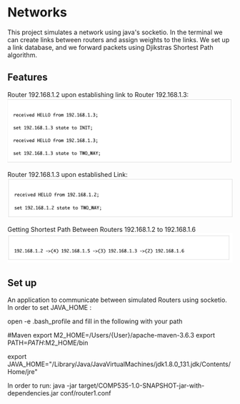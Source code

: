 # Networks
This project simulates a network using java's socketio. In the terminal we can create links between routers and assign weights to the links. We set up a link database, and we forward packets using Djikstras Shortest Path algorithm.

## Features
Router 192.168.1.2 upon establishing link to Router 192.168.1.3:
<img src="Packet Fowarding Router 2.png" />

Router 192.168.1.3 upon established Link:
<img src="Packet Fowarding .png" />

Getting Shortest Path Between Routers 192.168.1.2 to 192.168.1.6
<img src="Shortest Path.png" />

## Set up

An application to communicate between simulated Routers using socketio.
In order to set JAVA_HOME :

open -e .bash_profile and fill in the following with your path

#Maven
export M2_HOME=/Users/{User}/apache-maven-3.6.3 
export PATH=$PATH:$M2_HOME/bin

export JAVA_HOME="/Library/Java/JavaVirtualMachines/jdk1.8.0_131.jdk/Contents/Home/jre"


In order to run: 
java -jar target/COMP535-1.0-SNAPSHOT-jar-with-dependencies.jar conf/router1.conf
